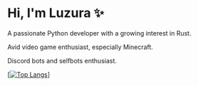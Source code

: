 # Hi, I'm Luzura ✨

A passionate Python developer with a growing interest in Rust.

Avid video game enthusiast, especially Minecraft.

Discord bots and selfbots enthusiast.

[[![Top Langs](https://github-readme-stats.vercel.app/api/top-langs/?username=luzura&layout=donut)](https://github.com/anuraghazra/github-readme-stats)]


